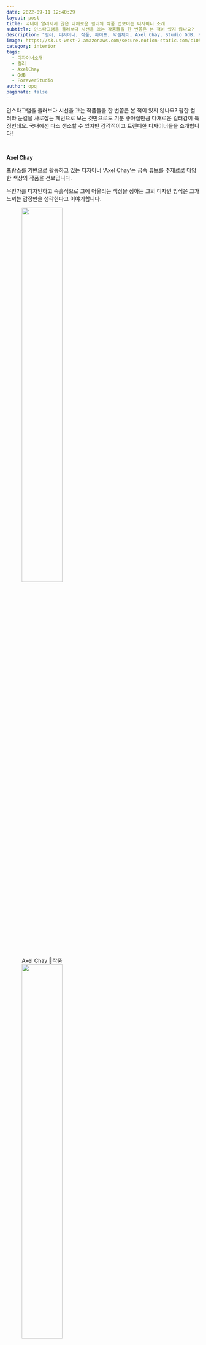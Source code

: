 ```yaml
---
date: 2022-09-11 12:40:29
layout: post
title: 국내에 알려지지 않은 다채로운 컬러의 작품 선보이는 디자이너 소개
subtitle: 인스타그램을 둘러보다 시선을 끄는 작품들을 한 번쯤은 본 적이 있지 않나요?
description: "컬러, 디자이너, 작품, 파이프, 악셀체이, Axel Chay, Studio GdB, Forever Studio, 포에버 스튜디오 "
image: https://s3.us-west-2.amazonaws.com/secure.notion-static.com/c1051054-689e-4224-b46d-411a121dfde6/AxelChay_%E1%84%8B%E1%85%B5%E1%84%86%E1%85%B5%E1%84%8C%E1%85%B5-1.jpg?X-Amz-Algorithm=AWS4-HMAC-SHA256&X-Amz-Content-Sha256=UNSIGNED-PAYLOAD&X-Amz-Credential=AKIAT73L2G45EIPT3X45%2F20220912%2Fus-west-2%2Fs3%2Faws4_request&X-Amz-Date=20220912T034100Z&X-Amz-Expires=86400&X-Amz-Signature=5b831857986c61402c595a074197ca09ce1185882191bc6a6977452cb3865b7e&X-Amz-SignedHeaders=host&response-content-disposition=filename%20%3D%22AxelChay%2520%25E1%2584%258B%25E1%2585%25B5%25E1%2584%2586%25E1%2585%25B5%25E1%2584%258C%25E1%2585%25B5-1.jpg%22&x-id=GetObject
category: interior
tags:
  - 디자이너소개
  - 컬러
  - AxelChay
  - GdB
  - ForeverStudio
author: opq
paginate: false
---
```

인스타그램을 둘러보다 시선을 끄는 작품들을 한 번쯤은 본 적이 있지 않나요? 팝한 컬러와 눈길을 사로잡는 패턴으로 보는 것만으로도 기분 좋아질만큼 다채로운 컬러감이 특징인데요. 국내에선 다소 생소할 수 있지만 감각적이고 트렌디한 디자이너들을 소개합니다!

<br>

**Axel Chay**

프랑스를 기반으로 활동하고 있는 디자이너 ‘Axel Chay’는 금속 튜브를 주재료로 다양한 색상의 작품을 선보입니다.

무언가를 디자인하고 즉흥적으로 그에 어울리는 색상을 정하는 그의 디자인 방식은 그가 느끼는 감정만을 생각한다고 이야기합니다.

<div class="images-in-content" display="flex"><figure><img src="https://s3.us-west-2.amazonaws.com/secure.notion-static.com/2ece6e57-22c5-42a2-93c1-b94b8b68922c/AxelChay_%E1%84%8B%E1%85%B5%E1%84%86%E1%85%B5%E1%84%8C%E1%85%B5-2.jpg?X-Amz-Algorithm=AWS4-HMAC-SHA256&X-Amz-Content-Sha256=UNSIGNED-PAYLOAD&X-Amz-Credential=AKIAT73L2G45EIPT3X45%2F20220912%2Fus-west-2%2Fs3%2Faws4_request&X-Amz-Date=20220912T034210Z&X-Amz-Expires=86400&X-Amz-Signature=a0d0bcab582b2008c24d0e14e2abd9c97dafc6b3b216242abea71c6611cd4625&X-Amz-SignedHeaders=host&response-content-disposition=filename%20%3D%22AxelChay%2520%25E1%2584%258B%25E1%2585%25B5%25E1%2584%2586%25E1%2585%25B5%25E1%2584%258C%25E1%2585%25B5-2.jpg%22&x-id=GetObject" width="50%"><figcaption>Axel Chay 작품 </figcaption><img src="https://s3.us-west-2.amazonaws.com/secure.notion-static.com/8b8a4d01-b0b4-44e4-86b0-cc5165833357/AxelChay_%E1%84%8B%E1%85%B5%E1%84%86%E1%85%B5%E1%84%8C%E1%85%B5-6.jpg?X-Amz-Algorithm=AWS4-HMAC-SHA256&X-Amz-Content-Sha256=UNSIGNED-PAYLOAD&X-Amz-Credential=AKIAT73L2G45EIPT3X45%2F20220912%2Fus-west-2%2Fs3%2Faws4_request&X-Amz-Date=20220912T034417Z&X-Amz-Expires=86400&X-Amz-Signature=fc4bf4199c2a5882df694830072d99005e7cf8ce20a8b0bbba4aecdb5c428008&X-Amz-SignedHeaders=host&response-content-disposition=filename%20%3D%22AxelChay%2520%25E1%2584%258B%25E1%2585%25B5%25E1%2584%2586%25E1%2585%25B5%25E1%2584%258C%25E1%2585%25B5-6.jpg%22&x-id=GetObject" width="50%"/></figure></div>

**studio GdB**

네덜란드를 기반으로 활동하고 있는 디자이너 듀오 ‘Studio GdB’는 다채로운 컬러와 패턴을 가진 타일을 그들만의 감각적인 배치로서 보여줍니다.

에어브러시 건을 이용해 세라믹 타일에 유약을 바르는 등의 방법을 실험하며 다채로운 색채와 패턴을 만들어냈습니다.

<div class="images-in-content" display="flex"><figure><img src="https://s3.us-west-2.amazonaws.com/secure.notion-static.com/2f0e489b-3af9-477c-a925-bd8b8333731b/StudioGdB_%E1%84%8B%E1%85%B5%E1%84%86%E1%85%B5%E1%84%8C%E1%85%B5-5.jpg?X-Amz-Algorithm=AWS4-HMAC-SHA256&X-Amz-Content-Sha256=UNSIGNED-PAYLOAD&X-Amz-Credential=AKIAT73L2G45EIPT3X45%2F20220912%2Fus-west-2%2Fs3%2Faws4_request&X-Amz-Date=20220912T034618Z&X-Amz-Expires=86400&X-Amz-Signature=cc5969d0b4f5f7acad3e78ccf0b9abae58ead1bc91db70ee64235d1761e19fc4&X-Amz-SignedHeaders=host&response-content-disposition=filename%20%3D%22StudioGdB%2520%25E1%2584%258B%25E1%2585%25B5%25E1%2584%2586%25E1%2585%25B5%25E1%2584%258C%25E1%2585%25B5-5.jpg%22&x-id=GetObject" width="50%" ><figcaption>Studio GdB </figcaption><img src="https://s3.us-west-2.amazonaws.com/secure.notion-static.com/667afdff-8663-499d-91d4-9ed81dbf449b/StudioGdB_%E1%84%8B%E1%85%B5%E1%84%86%E1%85%B5%E1%84%8C%E1%85%B5-4.jpg?X-Amz-Algorithm=AWS4-HMAC-SHA256&X-Amz-Content-Sha256=UNSIGNED-PAYLOAD&X-Amz-Credential=AKIAT73L2G45EIPT3X45%2F20220912%2Fus-west-2%2Fs3%2Faws4_request&X-Amz-Date=20220912T034757Z&X-Amz-Expires=86400&X-Amz-Signature=addf5504dfb7f9c876e44845f7a183467445cb75f2f95eb69aa947429a21e32f&X-Amz-SignedHeaders=host&response-content-disposition=filename%20%3D%22StudioGdB%2520%25E1%2584%258B%25E1%2585%25B5%25E1%2584%2586%25E1%2585%25B5%25E1%2584%258C%25E1%2585%25B5-4.jpg%22&x-id=GetObject" width="50%"></figure></div>

**Forever Studio**

뱅키 도메니와 사라 디그너가 설립한 ‘Forever Studio’는 네덜란드를 기반으로 활동하고 있습니다. 최소한의 디테일과 간결한 실루엣에 다채로운 색감을 입힌 램프가 대표적입니다.

<img src="https://s3.us-west-2.amazonaws.com/secure.notion-static.com/f243ce73-455f-44b5-b39b-5d04491f1b57/ForverStudio_%E1%84%8B%E1%85%B5%E1%84%86%E1%85%B5%E1%84%8C%E1%85%B5_-1.webp?X-Amz-Algorithm=AWS4-HMAC-SHA256&X-Amz-Content-Sha256=UNSIGNED-PAYLOAD&X-Amz-Credential=AKIAT73L2G45EIPT3X45%2F20220912%2Fus-west-2%2Fs3%2Faws4_request&X-Amz-Date=20220912T035135Z&X-Amz-Expires=86400&X-Amz-Signature=744a6cf65168ba443c0ea0f148c153f2905b682ee073015cfe03345e0bbbae35&X-Amz-SignedHeaders=host&response-content-disposition=filename%20%3D%22ForverStudio%2520%25E1%2584%258B%25E1%2585%25B5%25E1%2584%2586%25E1%2585%25B5%25E1%2584%258C%25E1%2585%25B5%2520-1.webp%22&x-id=GetObject" width="30%">

<figure><img src="https://s3.us-west-2.amazonaws.com/secure.notion-static.com/44e9ef69-4bc4-4954-91b9-184951db120b/ForverStudio_%E1%84%8B%E1%85%B5%E1%84%86%E1%85%B5%E1%84%8C%E1%85%B5_-8.jpg?X-Amz-Algorithm=AWS4-HMAC-SHA256&X-Amz-Content-Sha256=UNSIGNED-PAYLOAD&X-Amz-Credential=AKIAT73L2G45EIPT3X45%2F20220912%2Fus-west-2%2Fs3%2Faws4_request&X-Amz-Date=20220912T034957Z&X-Amz-Expires=86400&X-Amz-Signature=bdfea5a6dccfa4c631d7963751ec42c03420a4c1a7d7d2df8b6e880753102104&X-Amz-SignedHeaders=host&response-content-disposition=filename%20%3D%22ForverStudio%2520%25E1%2584%258B%25E1%2585%25B5%25E1%2584%2586%25E1%2585%25B5%25E1%2584%258C%25E1%2585%25B5%2520-8.jpg%22&x-id=GetObject" width="60%"><figcaption>Forever Studio </figcaption> </figure>

출처:

Axel Chay [https://www.axelchay.com/](https://www.axelchay.com/) 

Stuidio GdB [https://www.studiogdb.biz/](https://www.studiogdb.biz/) 

Forever Studio [https://www.instagram.com/forever.studio/](https://www.instagram.com/forever.studio/)